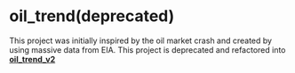 # oil_trend(deprecated)
This project was initially inspired by the oil market crash and created by using massive data from EIA.
This project is deprecated and refactored into **[oil_trend_v2](https://github.com/ulyssesyang/oil_trend_v2)**

